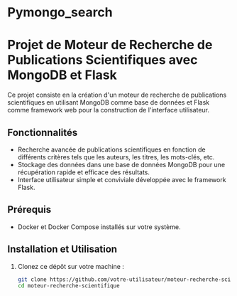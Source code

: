 # Pymongo_search
# Projet de Moteur de Recherche de Publications Scientifiques avec MongoDB et Flask

Ce projet consiste en la création d'un moteur de recherche de publications scientifiques en utilisant MongoDB comme base de données et Flask comme framework web pour la construction de l'interface utilisateur.

## Fonctionnalités

- Recherche avancée de publications scientifiques en fonction de différents critères tels que les auteurs, les titres, les mots-clés, etc.
- Stockage des données dans une base de données MongoDB pour une récupération rapide et efficace des résultats.
- Interface utilisateur simple et conviviale développée avec le framework Flask.

## Prérequis

- Docker et Docker Compose installés sur votre système.

## Installation et Utilisation

1. Clonez ce dépôt sur votre machine :

   ```bash
   git clone https://github.com/votre-utilisateur/moteur-recherche-scientifique.git
   cd moteur-recherche-scientifique
